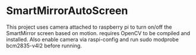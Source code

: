 # SmartMirrorAutoScreen
This project uses camera attached to raspberry pi to turn on/off the SmartMirror screen based on motion. 
requires OpenCV to be compiled and installed.
Also enable camera via raspi-config and run sudo modprobe bcm2835-v4l2 before running. 
